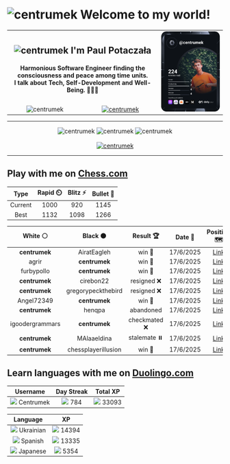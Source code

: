 <h1>
  <img
    src="https://emojis.slackmojis.com/emojis/images/1531849430/4246/blob-sunglasses.gif"
    width="30"
    alt="centrumek"
  />
  Welcome to my world!
</h1>

<table>
  <tbody>
    <tr>
      <td align="center" width="70%" colspan="2">
        <h2>
          <img
            src="https://raw.githubusercontent.com/MartinHeinz/MartinHeinz/master/wave.gif"
            width="30px"
            alt="centrumek"
          />
          I'm Paul Potaczała
        </h2>
        <h4>
          Harmonious Software Engineer finding the consciousness and peace among time units.
          <br/>
          I talk about Tech, Self-Development and Well-Being. 🌿🧘🚀
        </h4>
      </td>
      <td width="30%" rowspan="2">
        <a href="https://app.daily.dev/centrumek">
          <img
            src="./devcard.svg"
            alt="centrumek"
          />
        </a>
      </td>
    </tr>
    <tr align="center">
      <td>
        <img
          src="https://komarev.com/ghpvc/?username=centrumek&label=visitors&color=0e75b6&style=flat"
          alt="centrumek"
        >
      </td>
      <td>
        <a href="https://stackoverflow.com/users/14496012/centrumek">
          <img
            src="https://stackoverflow.com/users/flair/14496012.png?theme=dark"
            alt="centrumek"
          >
        </a>
      </td>
    </tr>
  </tbody>
</table>

---
<div align="center">
  <img 
    src="https://github-readme-stats.vercel.app/api?username=centrumek&show_icons=true&count_private=true&theme=dark&hide_border=true&hide=issues,contribs&bg_color=00000000"
    alt="centrumek"
  />
  <img
    src="https://github-readme-stats.vercel.app/api/top-langs/?username=centrumek&layout=compact&hide_border=true&theme=dark&bg_color=00000000&langs_count=6&exclude_repo=air-statistic-app"
    alt="centrumek"
  />
  <img 
    src="https://github-readme-streak-stats.herokuapp.com?user=centrumek&theme=dark&hide_border=true&background=FFFFFF00"
    alt="centrumek"
  />
  <br/>
  <br/>
  <a href="https://www.buymeacoffee.com/centrumek">
    <img
      src="https://cdn.buymeacoffee.com/buttons/v2/default-orange.png"
      height="50"
      width="210"
      alt="centrumek"
    />
  </a>
</div>

---

## Play with me on [Chess.com](https://www.chess.com/member/centrumek)

<div align="center">
<!--START_SECTION:chessStats-->
<!-- Automatically generated with https://github.com/Balastrong/chess-stats-action -->

| Type | Rapid ⏲️ | Blitz ⚡ | Bullet 🔫 |
|:---:|:---:|:---:|:---:|
| Current | 1000 | 920 | 1145 |
| Best | 1132 | 1098 | 1266 |

| White ⚪ | Black ⚫ | Result 🏆 | Date 📅 | Position 🗺️ | Type 🕕 |
|:---:|:---:|:---:|:---:|:---:|:---:|
| **centrumek** | AiratEagleh | win 🥇 | 17/6/2025 | <a href="http://www.ee.unb.ca/cgi-bin/tervo/fen.pl?select=r6k/ppp3pp/8/1P1BP3/1K2n3/P2q4/4r2P/7R b - - 1 29">Link</a> | Blitz |
| agrir | **centrumek** | win 🥇 | 17/6/2025 | <a href="http://www.ee.unb.ca/cgi-bin/tervo/fen.pl?select=6k1/2b2n2/2r5/3p1P2/4p1K1/8/1P6/5B2 w - - 0 44">Link</a> | Blitz |
| furbypollo | **centrumek** | win 🥇 | 17/6/2025 | <a href="http://www.ee.unb.ca/cgi-bin/tervo/fen.pl?select=8/8/8/n7/p7/P7/K1qk4/8 w - - 2 74">Link</a> | Rapid |
| **centrumek** | cirebon22 | resigned ❌ | 17/6/2025 | <a href="http://www.ee.unb.ca/cgi-bin/tervo/fen.pl?select=6k1/1p4pp/3p4/3q4/P2PrP2/3n1K2/8/R5N1 w - - 0 27">Link</a> | Rapid |
| **centrumek** | gregorypeckthebird | resigned ❌ | 17/6/2025 | <a href="http://www.ee.unb.ca/cgi-bin/tervo/fen.pl?select=8/5p1k/4p3/1p1r3p/8/8/2K5/8 w - - 0 40">Link</a> | Blitz |
| Angel72349 | **centrumek** | win 🥇 | 17/6/2025 | <a href="http://www.ee.unb.ca/cgi-bin/tervo/fen.pl?select=r6r/p1p4p/6p1/P1k5/RbPp4/5b2/5P1P/6K1 w - - 0 26">Link</a> | Blitz |
| **centrumek** | henqpa | abandoned  | 17/6/2025 | <a href="http://www.ee.unb.ca/cgi-bin/tervo/fen.pl?select=8/k3K3/8/8/8/8/8/2q5 w - - 0 56">Link</a> | Blitz |
| igoodergrammars | **centrumek** | checkmated ❌ | 17/6/2025 | <a href="http://www.ee.unb.ca/cgi-bin/tervo/fen.pl?select=3r3r/6Q1/4bk2/p4p2/1p5p/1Pq1P2P/P2R1P2/4K1R1 b - - 0 31">Link</a> | Blitz |
| **centrumek** | MAlaaeldina | stalemate ⏸️ | 17/6/2025 | <a href="http://www.ee.unb.ca/cgi-bin/tervo/fen.pl?select=8/6k1/1p4r1/7K/7P/8/8/8 w - - 1 46">Link</a> | Blitz |
| **centrumek** | chessplayerillusion | win 🥇 | 17/6/2025 | <a href="http://www.ee.unb.ca/cgi-bin/tervo/fen.pl?select=3k2Q1/7Q/8/8/8/4P3/6K1/4r3 b - - 0 46">Link</a> | Blitz |

<!--END_SECTION:chessStats-->
</div>

## Learn languages with me on [Duolingo.com](https://www.duolingo.com/profile/Centrumek)

<div align="center">
<!--START_SECTION:duolingoStats-->
<!-- Automatically generated with https://github.com/centrumek/duolingo-readme-stats-->

| Username | Day Streak | Total XP |
|:---:|:---:|:---:|
| <img src="https://raw.githubusercontent.com/centrumek/duolingo-readme-stats/main/assets/duolingo.png" height="12"> Centrumek | <img src="https://raw.githubusercontent.com/centrumek/duolingo-readme-stats/main/assets/streakinactive.svg" height="12"> 784 | <img src="https://raw.githubusercontent.com/centrumek/duolingo-readme-stats/main/assets/xp.svg" height="12"> 33093 | <img src="https://raw.githubusercontent.com/centrumek/duolingo-readme-stats/main/assets/xp.svg" height="12"> 0 |

| Language | XP |
|:---:|:---:|
| <img src="https://raw.githubusercontent.com/centrumek/duolingo-readme-stats/main/assets/langs/ukrainian.svg" height="12"> Ukrainian | <img src="https://raw.githubusercontent.com/centrumek/duolingo-readme-stats/main/assets/xp.svg" height="12"> 14394 |
| <img src="https://raw.githubusercontent.com/centrumek/duolingo-readme-stats/main/assets/langs/spanish.svg" height="12"> Spanish | <img src="https://raw.githubusercontent.com/centrumek/duolingo-readme-stats/main/assets/xp.svg" height="12"> 13335 |
| <img src="https://raw.githubusercontent.com/centrumek/duolingo-readme-stats/main/assets/langs/japanese.svg" height="12"> Japanese | <img src="https://raw.githubusercontent.com/centrumek/duolingo-readme-stats/main/assets/xp.svg" height="12"> 5354 |

<!--END_SECTION:duolingoStats-->
</div>
<!--
**centrumek/centrumek** is a ✨ _special_ ✨ repository because its `README.md` (this file) appears on your GitHub profile.

Here are some ideas to get you started:

- 🔭 I’m currently working on ...
- 🌱 I’m currently learning ...
- 👯 I’m looking to collaborate on ...
- 🤔 I’m looking for help with ...
- 💬 Ask me about ...
- 📫 How to reach me: ...
- 😄 Pronouns: ...
- ⚡ Fun fact: ...
-->
